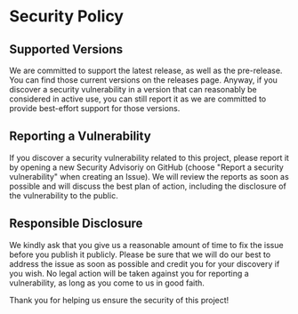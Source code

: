 <!-- Read more about `SECURITY.md` [here](https://docs.github.com/en/code-security/getting-started/adding-a-security-policy-to-your-repository) -->

# Security Policy

## Supported Versions

We are committed to support the latest release, as well as the pre-release. You can find those current versions on the releases page. Anyway, if you discover a security vulnerability in a version that can reasonably be considered in active use, you can still report it as we are committed to provide best-effort support for those versions.

## Reporting a Vulnerability

If you discover a security vulnerability related to this project, please report it by opening a new Security Advisoriy on GitHub (choose "Report a security vulnerability" when creating an Issue). We will review the reports as soon as possible and will discuss the best plan of action, including the disclosure of the vulnerability to the public.

## Responsible Disclosure

We kindly ask that you give us a reasonable amount of time to fix the issue before you publish it publicly. Please be sure that we will do our best to address the issue as soon as possible and credit you for your discovery if you wish. No legal action will be taken against you for reporting a vulnerability, as long as you come to us in good faith.

Thank you for helping us ensure the security of this project!
